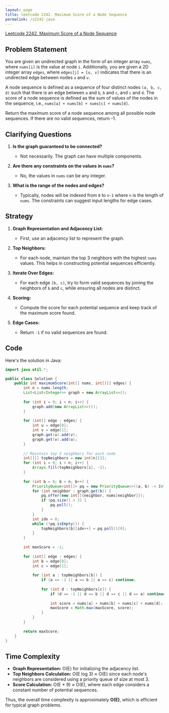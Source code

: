 ```yaml
---
layout: page
title: leetcode 2242. Maximum Score of a Node Sequence
permalink: /s2242-java
---
```

[Leetcode 2242. Maximum Score of a Node Sequence](https://algoadvance.github.io/algoadvance/l2242)
## Problem Statement

You are given an undirected graph in the form of an integer array `nums`, where `nums[i]` is the value at node `i`. Additionally, you are given a 2D integer array `edges`, where `edges[j] = [u, v]` indicates that there is an undirected edge between nodes `u` and `v`.

A node sequence is defined as a sequence of four distinct nodes `(a, b, c, d)` such that there is an edge between `a` and `b`, `b` and `c`, and `c` and `d`. The score of a node sequence is defined as the sum of values of the nodes in the sequence, i.e., `nums[a] + nums[b] + nums[c] + nums[d]`.

Return the maximum score of a node sequence among all possible node sequences. If there are no valid sequences, return -1.

## Clarifying Questions

1. **Is the graph guaranteed to be connected?**
   - Not necessarily. The graph can have multiple components.
   
2. **Are there any constraints on the values in `nums`?**
   - No, the values in `nums` can be any integer.

3. **What is the range of the nodes and edges?**
   - Typically, nodes will be indexed from `0` to `n-1` where `n` is the length of `nums`. The constraints can suggest input lengths for edge cases.

## Strategy

1. **Graph Representation and Adjacency List:**
   - First, use an adjacency list to represent the graph.
   
2. **Top Neighbors:**
   - For each node, maintain the top 3 neighbors with the highest `nums` values. This helps in constructing potential sequences efficiently.
   
3. **Iterate Over Edges:**
   - For each edge `(b, c)`, try to form valid sequences by joining the neighbors of `b` and `c`, while ensuring all nodes are distinct.

4. **Scoring:**
   - Compute the score for each potential sequence and keep track of the maximum score found.

5. **Edge Cases:**
   - Return `-1` if no valid sequences are found.

## Code

Here's the solution in Java:

```java
import java.util.*;

public class Solution {
    public int maximumScore(int[] nums, int[][] edges) {
        int n = nums.length;
        List<List<Integer>> graph = new ArrayList<>();
        
        for (int i = 0; i < n; i++) {
            graph.add(new ArrayList<>());
        }
        
        for (int[] edge : edges) {
            int u = edge[0];
            int v = edge[1];
            graph.get(u).add(v);
            graph.get(v).add(u);
        }
        
        // Maintain top 3 neighbors for each node
        int[][] topNeighbors = new int[n][3];
        for (int i = 0; i < n; i++) {
            Arrays.fill(topNeighbors[i], -1);
        }
        
        for (int b = 0; b < n; b++) {
            PriorityQueue<int[]> pq = new PriorityQueue<>((a, b) -> Integer.compare(a[1], b[1]));
            for (int neighbor : graph.get(b)) {
                pq.offer(new int[]{neighbor, nums[neighbor]});
                if (pq.size() > 3) {
                    pq.poll();
                }
            }
            int idx = 0;
            while (!pq.isEmpty()) {
                topNeighbors[b][idx++] = pq.poll()[0];
            }
        }
        
        int maxScore = -1;
        
        for (int[] edge : edges) {
            int b = edge[0];
            int c = edge[1];
            
            for (int a : topNeighbors[b]) {
                if (a == -1 || a == b || a == c) continue;
                
                for (int d : topNeighbors[c]) {
                    if (d == -1 || d == b || d == c || d == a) continue;
                    
                    int score = nums[a] + nums[b] + nums[c] + nums[d];
                    maxScore = Math.max(maxScore, score);
                }
            }
        }
        
        return maxScore;
    }
}
```

## Time Complexity

- **Graph Representation:** O(E) for initializing the adjacency list.
- **Top Neighbors Calculation:** O(E log 3) ≈ O(E) since each node's neighbors are considered using a priority queue of size at most 3.
- **Score Calculation:** O(E * 9) ≈ O(E), where each edge considers a constant number of potential sequences.

Thus, the overall time complexity is approximately **O(E)**, which is efficient for typical graph problems.